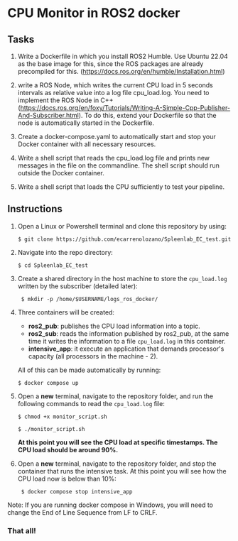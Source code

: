 # CPU Monitor in ROS2 docker

## Tasks
1. Write a Dockerfile in which you install ROS2 Humble. Use Ubuntu 22.04 as the base image for this, since the ROS packages are already precompiled for this.  (https://docs.ros.org/en/humble/Installation.html)

2. write a ROS Node, which writes the current CPU load in 5 seconds intervals as relative value into a log file cpu_load.log. You need to implement the ROS Node in C++ (https://docs.ros.org/en/foxy/Tutorials/Writing-A-Simple-Cpp-Publisher-And-Subscriber.html). To do this, extend your Dockerfile so that the node is automatically started in the Dockerfile.

3. Create a docker-compose.yaml to automatically start and stop your Docker container with all necessary resources.

4. Write a shell script that reads the cpu_load.log file and prints new messages in the file on the commandline. The shell script should run outside the Docker container.

5. Write a shell script that loads the CPU sufficiently to test your pipeline.

## Instructions

1. Open a Linux or Powershell terminal and clone this repository by using:

    ```shell
    $ git clone https://github.com/ecarrenolozano/Spleenlab_EC_test.git
    ```

2. Navigate into the repo directory:

    ```shell
    $ cd Spleenlab_EC_test
    ```

3. Create a shared directory in the host machine to store the `cpu_load.log` written by the subscriber (detailed later):
   
   ```shell
    $ mkdir -p /home/$USERNAME/logs_ros_docker/
   ```

4. Three containers will be created:
    * **ros2_pub**: publishes the CPU load information into a topic.
    * **ros2_sub**: reads the information published by ros2_pub, at the same time it writes the information to a file `cpu_load.log` in this container.
    * **intensive_app**: it execute an application that demands processor's capacity (all processors in the machine - 2). 
  
    All of this can be made automatically by running:
    ```shell
    $ docker compose up
    ```
5. Open a **new** terminal, navigate to the repository folder, and run the following commands to read the `cpu_load.log` file:
    ```shell
    $ chmod +x monitor_script.sh
    ```
    ```shell
    $ ./monitor_script.sh
    ```
    **At this point you will see the CPU load at specific timestamps. The CPU load should be around 90%.**

6. Open a **new** terminal, navigate to the repository folder, and stop the container that runs the intensive task. At this point you will see how the CPU load now is below than 10%:
   
   ```shell
    $ docker compose stop intensive_app
    ```

Note: If you are running docker compose in Windows, you will need to change the End of Line Sequence from LF to CRLF.

### That all!
  
